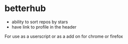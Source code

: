 # betterhub 

* ability to sort repos by stars
* have link to profile in the header


For use as a userscript or as a add on for chrome or firefox

